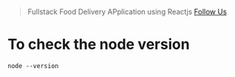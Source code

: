 > Fullstack Food Delivery APplication using Reactjs
> [Follow Us](https://erastmedia.id)

# To check the node version

```
node --version
```
